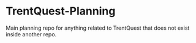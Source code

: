 # TrentQuest-Planning
Main planning repo for anything related to TrentQuest that does not exist inside another repo.
